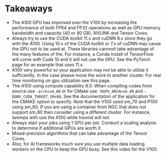 # Takeaways

* The A100 GPU has improved over the V100 by increasing the performance of both FP64 and FP32 operations as well as GPU memory bandwidth and capacity (40 or 80 GB), NVLINK and Tensor Cores.
* Always try to use the CUDA toolkit 11.x and cuDNN 8.x since they go with the A100. Using 10.x of the CUDA toolkit or 7.x of cuDNN may cause the GPU not to be used at. These libraries cannnot take advantage of the many features of the. For instance, a Conda install of TensorFlow will come with Cuda 10 and it will not use the GPU. See the PyTorch page for an example that uses 11.x.
* A100 very powerful so your application may not be able to utilize it sufficiently. In the case please move the work to another cluster. For real time monitoring on gpu utilization see this page.
* The A100 using compute capability 8.0. When compiling codes from source use `-arch=sm_80` or for CMake use `-DGPU_ARCH=sm_80` and `-DGMX_CUDA_TARGET_SM=80`. See the documentation of the application for the CMAKE option to specify. Note that the V100 used sm_70 and P100 using sm_60. If you are using a container from NGC that does not support sm_80 then consider using a different cluster. For instance, lammps with use the A100 while hoomd will not.
* Always start your jobs using 1 GPU per job. Conduct a scaling analysis to determine if additional GPUs are worth it.
* Mixed-precision algorithms that can take advantage of the Tensor Cores.
* Also, for AI frameworks much sure you use multiple data loading workers on the CPU to keep the GPU busy. See this video for the V100.
